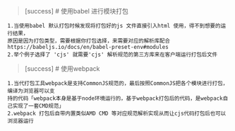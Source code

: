 >[success] # 使用babel 进行模块打包
~~~
1.当使用babel 默认打包时候发现将打包好的js 文件直接引入html 使用，得不到想要的运行结果，
原因是因为打包类型，需要根据你打包选择，来需要对应的解析库配合
https://babeljs.io/docs/en/babel-preset-env#modules
2.举个例子选择了 'cjs' 就需要'cjs' 解析规范的第三方库来在客户端运行打包后文件
~~~

>[success] # 使用webpack
~~~
1.当代打包工具webpack是支持CommonJS规范的，最后按照CommonJS把各个模块进行打包，编译为浏览器可以支
持的代码「webpack本身是基于node环境运行的，基于webpack打包后的代码，是webpack自己实现了一套CMD规范」
2.webpack 打包后自带内置类似AMD CMD 等对应规范解析实现从而让cjs代码打包后也可以浏览器运行
~~~